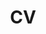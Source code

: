 ---
title: CV
redirect_to: https://drive.google.com/file/d/1_oB_UUbfCEhrVGgccgrOSyVc3moFVkD9/view?usp=sharing
---
